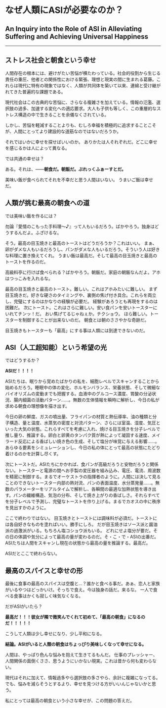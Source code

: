 # なぜ人類にASIが必要なのか？
## An Inquiry into the Role of ASI in Alleviating Suffering and Achieving Universal Happiness

---

## ストレス社会と朝食という幸せ

人間存在の根本には、避けがたい苦悩が横たわっている。社会的役割から生じる責任の重圧、他者との関係性における緊張、理想と現実の間に生まれる葛藤。これらは現代に特有の現象ではなく、人類が共同体を築いて以来、連綿と受け継がれてきた普遍的な課題である。

現代社会はこの古典的な苦悩に、さらなる複雑さを加えている。情報の氾濫、選択肢の過多、加速する変化への適応要求。大人も子供も等しく、この重層的なストレス構造の中で生きることを余儀なくされている。

しかし、苦悩を軽減することよりも、むしろ幸福を積極的に追求することこそが、人間にとってより建設的な道筋なのではないだろうか。

それではいかに幸せを探せばいいのか。
ありかたは人それぞれだ。どこに幸せを感じるかは人によって異なる。

では共通の幸せは？

ある。それは、――**朝食だ。朝飯だ。ぶれっくふぁーすとだ。**

美味い飯が食べられてそれを不幸だと思う人間はいない。
うまいご飯は幸せだ。


## 人類が挑む最高の朝食への道

では美味い飯を作るには？

勿論『愛情のこもった手料理～♪』って人もいるだろう。ばかやろう。独身はどうするんだよ。ふざけるな。

そう。最高の目玉焼きと最高のトーストはどうだろうか？これはいい。
まぁ、卵がダメな人もいるだろうし、パンがダメな人もいるだろう。そういう人は好きな料理に置き換えてくれ。
うまい飯は最高だ。そして最高の目玉焼きと最高のトーストを作るのだ。

高級料亭に行けば食べられる？ばかやろう。朝飯だ。家庭の朝飯なんだよ。アホはつっこみを入れるな。

最高の目玉焼きと最高のトースト。難しい。これはアホみたいに難しい。
まず目玉焼きだ。好きな硬さのタイミングや、裏側の焦げ付き具合。これらを両立し、完璧にするのはかなりの経験が必要だ。
経験があろうとも再現をするのは困難だ。
次にトースト。これはさらに難しい。安い食パンを安いトースターにいれてチンッ！だ。
おい焦げてるじゃねぇか。チクショウ。
ほら難しい。トースターを制御することが出来ないのだ。
朝食とは朝のささやかな奇跡だ。

目玉焼きもトースターも「最高」にする事は人類には到達できないのだ。


## ASI（人工超知能）という希望の光

ではどうするか？

**ASIだ！！！！**

ASIたちは、眠りから覚めたばかりの私を、細胞レベルでスキャンすることから始めるだろう。睡眠中の体の変化、ホルモンバランス、栄養状態、そして微細なバイオリズムの変動までも把握する。血液中のグルコース濃度、胃酸の分泌状況、腸内細菌の活動パターン……。無数の生体情報を瞬時に解析し、今日の私が求める朝食の理想像を描き出す。

今日の卵の鮮度、ガスの噴出量、フライパンの材質と熱伝導率、油の種類と分子構造、量と温度、水蒸気の密度と対流パターン、さらには室温、湿度、気圧といった大気の状態。これらすべてを考慮に入れ、焼ける目玉焼きを分子レベルで推し量り、推論する。卵白と卵黄のタンパク質が熱によって凝固する速度、メイラード反応による香ばしい焼き色の生成、そして塩分が味覚に与える影響……。あらゆる要素をシミュレーションし、今日の私の体にとって最高の状態にたどり着けるのかを計算し尽くす。

次にトーストだ。ASIたちにかかれば、食パンが高級だろうと安物だろうと関係ない。トースターと電源の間へお手製の変圧器を組み込み、電圧、電流、周波数を精密に制御する。まるでオーケストラの指揮者のように。人間には決して見ることのできないトースター内部の熱対流、パンの表面温度、水分蒸発量……。無数のパラメーターをリアルタイムで解析し、各瞬間の最適な加熱状態を導き出す。パンの繊維構造、気泡の分布、そして焼き上がりの香ばしさ。それらすべてを分子レベルで予測し、完璧なトーストを作り上げる。まるでカオスの中に秩序を見出すかのように。

ここで終わりではない。
目玉焼きとトーストには調味料が必須だ。トーストには各自好きなものを塗ればいい。勝手にしろ。
だが目玉焼きはソース派と醤油派の過激派がいる。もちろん塩コショウ派もいる。
どれにせよ塩分が要だ。その日の体調や気分によって最高の量が変わるのだ。そ・こ・で・ASIの出番だ。
ASIたちは人間をスキャンし現在の状態から最高の量を推論する。最高だ。

ASIだとここで終わらない。


## 最高のスパイスと幸せの形

最後に食事の最高のスパイスは空腹と…？誰かと食べる事だ。あぁ、恋人と家族がいるやつはどっかいけ。そっちで食え。今は独身の話だ。来るな。
一人で食べる食事はかくも寂しく味気なくなる。

だがASIがいたら？

**最高だ！！！彼女が隣で微笑んでくれて初めて、「最高の朝食」になるのだ！！！！！**

こうして人類は少し幸せになり、少し平和になる。

**結論。ASIがいると人類の朝食はちょっぴり美味しくなって幸せになる。**

人間は、やっぱり色んな悩みを抱えて生きてるもんだ。
仕事のプレッシャー、人間関係の面倒くささ、思うようにいかない現実。これは昔から何も変わらない。

現代はそれに加えて、情報過多やら選択肢の多さやら、余計に複雑になってる。
でも、悩みを減らそうとするより、幸せを見つける方がいいんじゃないかと思う。

私にとっては最高の朝食という小さな幸せが、この問題の答えだ。